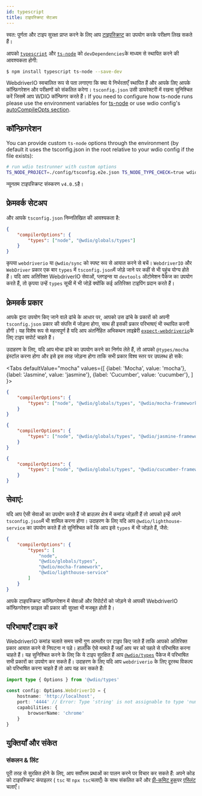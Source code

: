 ```yaml
---
id: typescript
title: टाइपस्क्रिप्ट सेटअप
---
```


स्वत: पूर्णता और टाइप सुरक्षा प्राप्त करने के लिए आप [टाइपस्क्रिप्ट](http://www.typescriptlang.org) का उपयोग करके परीक्षण लिख सकते हैं।

आपको [`typescript`](https://github.com/microsoft/TypeScript) और [`ts-node`](https://github.com/TypeStrong/ts-node) को `devDependencies`के माध्यम से स्थापित करने की आवश्यकता होगी:

```bash npm2yarn
$ npm install typescript ts-node --save-dev
```

WebdriverIO स्वचालित रूप से पता लगाएगा कि क्या ये निर्भरताएँ स्थापित हैं और आपके लिए आपके कॉन्फ़िगरेशन और परीक्षणों को संकलित करेगा। `tsconfig.json` उसी डायरेक्टरी में रखना सुनिश्चित करें जिसमें आप WDIO कॉन्फिगर करते हैं। If you need to configure how ts-node runs please use the environment variables for [ts-node](https://www.npmjs.com/package/ts-node#options) or use wdio config's [autoCompileOpts section](/docs/configurationfile).

## कॉन्फ़िगरेशन

You can provide custom `ts-node` options through the environment (by default it uses the tsconfig.json in the root relative to your wdio config if the file exists):

```sh
# run wdio testrunner with custom options
TS_NODE_PROJECT=./config/tsconfig.e2e.json TS_NODE_TYPE_CHECK=true wdio run wdio.conf.ts
```

न्यूनतम टाइपस्क्रिप्ट संस्करण `v4.0.5`है।

## फ्रेमवर्क सेटअप

और आपके `tsconfig.json` निम्नलिखित की आवश्यकता है:

```json title="tsconfig.json"
{
    "compilerOptions": {
        "types": ["node", "@wdio/globals/types"]
    }
}
```

कृपया `webdriverio` या `@wdio/sync` को स्पष्ट रूप से आयात करने से बचें। `WebdriverIO` और `WebDriver` प्रकार एक बार `types` में `tsconfig.json`में जोड़े जाने पर कहीं से भी पहुंच योग्य होते हैं। यदि आप अतिरिक्त WebdriverIO सेवाओं, प्लगइन्स या `devtools` ऑटोमेशन पैकेज का उपयोग करते हैं, तो कृपया उन्हें `types` सूची में भी जोड़ें क्योंकि कई अतिरिक्त टाइपिंग प्रदान करते हैं।

## फ्रेमवर्क प्रकार

आपके द्वारा उपयोग किए जाने वाले ढांचे के आधार पर, आपको उस ढांचे के प्रकारों को अपनी `tsconfig.json` प्रकार की संपत्ति में जोड़ना होगा, साथ ही इसकी प्रकार परिभाषाएं भी स्थापित करनी होंगी। यह विशेष रूप से महत्वपूर्ण है यदि आप अंतर्निहित अभिकथन लाइब्रेरी [`expect-webdriverio`](https://www.npmjs.com/package/expect-webdriverio)के लिए टाइप सपोर्ट चाहते हैं।

उदाहरण के लिए, यदि आप मोचा ढांचे का उपयोग करने का निर्णय लेते हैं, तो आपको `@types/mocha` इंस्टॉल करना होगा और इसे इस तरह जोड़ना होगा ताकि सभी प्रकार विश्व स्तर पर उपलब्ध हो सकें:

<Tabs
  defaultValue="mocha"
  values={[
    {label: 'Mocha', value: 'mocha'},
 {label: 'Jasmine', value: 'jasmine'},
 {label: 'Cucumber', value: 'cucumber'},
 ]
}>
<TabItem value="mocha">

```json title="tsconfig.json"
{
    "compilerOptions": {
        "types": ["node", "@wdio/globals/types", "@wdio/mocha-framework"]
    }
}
```

</TabItem>
<TabItem value="jasmine">

```json title="tsconfig.json"
{
    "compilerOptions": {
        "types": ["node", "@wdio/globals/types", "@wdio/jasmine-framework"]
    }
}
```

</TabItem>
<TabItem value="cucumber">

```json title="tsconfig.json"
{
    "compilerOptions": {
        "types": ["node", "@wdio/globals/types", "@wdio/cucumber-framework"]
    }
}
```

</TabItem>
</Tabs>

## सेवाएं:

यदि आप ऐसी सेवाओं का उपयोग करते हैं जो ब्राउज़र क्षेत्र में कमांड जोड़ती हैं तो आपको इन्हें अपने `tsconfig.json`में भी शामिल करना होगा। उदाहरण के लिए यदि आप `@wdio/lighthouse-service` का उपयोग करते हैं तो सुनिश्चित करें कि आप इसे `types` में भी जोड़ते हैं, जैसे:

```json title="tsconfig.json"
{
    "compilerOptions": {
        "types": [
            "node",
            "@wdio/globals/types",
            "@wdio/mocha-framework",
            "@wdio/lighthouse-service"
        ]
    }
}
```

आपके टाइपस्क्रिप्ट कॉन्फ़िगरेशन में सेवाओं और रिपोर्टरों को जोड़ने से आपकी WebdriverIO कॉन्फ़िगरेशन फ़ाइल की प्रकार की सुरक्षा भी मजबूत होती है।

## परिभाषाएँ टाइप करें

WebdriverIO कमांड चलाते समय सभी गुण आमतौर पर टाइप किए जाते हैं ताकि आपको अतिरिक्त प्रकार आयात करने से निपटना न पड़े। हालाँकि ऐसे मामले हैं जहाँ आप चर को पहले से परिभाषित करना चाहते हैं। यह सुनिश्चित करने के लिए कि ये टाइप सुरक्षित हैं आप [`@wdio/types`](https://www.npmjs.com/package/@wdio/types) पैकेज में परिभाषित सभी प्रकारों का उपयोग कर सकते हैं। उदाहरण के लिए यदि आप `webdriverio` के लिए दूरस्थ विकल्प को परिभाषित करना चाहते हैं तो आप यह कर सकते हैं:

```ts
import type { Options } from '@wdio/types'

const config: Options.WebdriverIO = {
    hostname: 'http://localhost',
    port: '4444' // Error: Type 'string' is not assignable to type 'number'.ts(2322)
    capabilities: {
        browserName: 'chrome'
    }
}
```

## युक्तियाँ और संकेत

### संकलन & लिंट

पूरी तरह से सुरक्षित होने के लिए, आप सर्वोत्तम प्रथाओं का पालन करने पर विचार कर सकते हैं: अपने कोड को टाइपस्क्रिप्ट कंपाइलर ( `tsc` या `npx tsc`चलाएँ) के साथ संकलित करें और [प्री-कमिट हुक](https://github.com/typicode/husky)पर [एस्लिंट](https://www.npmjs.com/package/@typescript-eslint/eslint-plugin) चलाएँ।
